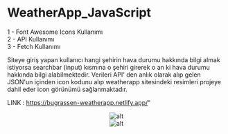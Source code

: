 ﻿# WeatherApp_JavaScript
1 - Font Awesome Icons Kullanımı  
2 - API Kullanımı  
3 - Fetch Kullanımı  

Siteye giriş yapan kullanıcı hangi şehirin hava durumu hakkında bilgi almak istiyorsa searchbar (input) kısmına o şehiri girerek o an ki hava durumu hakkında bilgi alabilmektedir. Verileri API' den anlık olarak alıp gelen JSON'un içinden icon kodunu alıp weatherapp sitesindeki resimleri projeye dahil eder icon görünümü sağlanmaktadır.  

LINK : https://bugrassen-weatherapp.netlify.app/" 


<div align="center">
    <img src="https://www.resimupload.org/images/2023/08/13/weather2.md.png" alt="alt" style="max-width: 100%; height: auto;">
</div>  

<div align="center">
    <img src="https://www.resimupload.org/images/2023/08/13/Ekran-Alintisi.md.png"  alt="alt" style="max-width: 100%; height: auto;">
</div>
